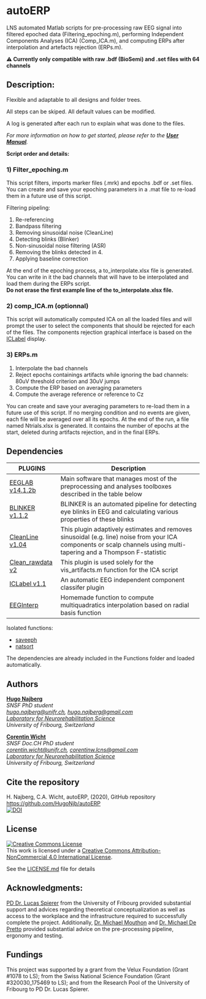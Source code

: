 # autoERP
LNS automated Matlab scripts for pre-processing raw EEG signal into filtered epoched data (Filtering_epoching.m), performing Independent Components Analyses (ICA) (Comp_ICA.m), and computing ERPs after interpolation and artefacts rejection (ERPs.m).

**⚠️ Currently only compatible with raw .bdf (BioSemi) and .set files with 64 channels**

## Description:
Flexible and adaptable to all designs and folder trees.

All steps can be skiped. All default values can be modified.

A log is generated after each run to explain what was done to the files.

*For more information on how to get started, please refer to the **[User Manual](UserManual.md)**.*

**Script order and details:**


### 1) Filter_epoching.m
This script filters, imports marker files (.mrk) and epochs .bdf or .set files.
You can create and save your epoching parameters in a .mat file to re-load them in a future use of this script.

Filtering pipeling:
1. Re-referencing
2. Bandpass filtering
3. Removing sinusoidal noise (CleanLine)
4. Detecting blinks (Blinker)
5. Non-sinusoidal noise filtering (ASR)
6. Removing the blinks detected in 4.
7. Applying baseline correction

At the end of the epoching process, a to_interpolate.xlsx file is generated. \
You can write in it the bad channels that will have to be interpolated and load them during the ERPs script. \
**Do not erase the first example line of the to_interpolate.xlsx file.**


### 2) comp_ICA.m (optionnal)
This script will automatically computed ICA on all the loaded files and will prompt the user to select the components that should be rejected for each of the files. 
The components rejection graphical interface is based on the [ICLabel](https://sccn.ucsd.edu/wiki/ICLabel) display. 


### 3) ERPs.m

1. Interpolate the bad channels
2. Reject epochs containings artifacts while ignoring the bad channels: 80uV threshold criterion and 30uV jumps
3. Compute the ERP based on averaging parameters 
4. Compute the average reference or reference to Cz

You can create and save your averaging parameters to re-load them in a future use of this script.
If no merging condition and no events are given, each file will be averaged over all its epochs.
At the end of the run, a file named Ntrials.xlsx is generated. It contains the number of epochs at the start, deleted during artifacts rejection, and in the final ERPs.

## Dependencies
| PLUGINS | Description |
| ------ | ------ |
| [EEGLAB v14.1.2b](https://github.com/sccn/eeglab) | Main software that manages most of the preprocessing and analyses toolboxes described in the table below |
| [BLINKER v1.1.2](http://vislab.github.io/EEG-Blinks/) | BLINKER  is an automated pipeline for detecting eye blinks in EEG and calculating various properties of these blinks | 
| [CleanLine v1.04](https://github.com/sccn/cleanline) | This plugin adaptively estimates and removes sinusoidal (e.g. line) noise from your ICA components or scalp channels using multi-tapering and a Thompson F-statistic |
| [Clean_rawdata v2](https://github.com/sccn/clean_rawdata)| This plugin is used solely for the vis_artifacts.m function for the ICA script |
|[ICLabel v1.1](https://github.com/sccn/ICLabel)|An automatic EEG independent component classifer plugin |
|[EEGInterp](https://d-nb.info/1175873608/34)| Homemade function to compute multiquadratics interpolation based on radial basis function |

Isolated functions:
* [saveeph](https://sites.google.com/site/cartoolcommunity/files)
* [natsort](https://ch.mathworks.com/matlabcentral/fileexchange/47434-natural-order-filename-sort)

The dependencies are already included in the Functions folder and loaded automatically.

## Authors
[**Hugo Najberg**](https://www3.unifr.ch/med/spierer/en/group/team/people/194247/8d66b)\
*SNSF PhD student*\
*hugo.najberg@unifr.ch, hugo.najberg@gmail.com*\
*[Laboratory for Neurorehabilitation Science](https://www3.unifr.ch/med/spierer/en/)*\
*University of Fribourg, Switzerland*

[**Corentin Wicht**](https://www.researchgate.net/profile/Wicht_Corentin)\
*SNSF Doc.CH PhD student*\
*corentin.wicht@unifr.ch, corentinw.lcns@gmail.com*\
*[Laboratory for Neurorehabilitation Science](https://www3.unifr.ch/med/spierer/en/)*\
*University of Fribourg, Switzerland*

## Cite the repository
H. Najberg, C.A. Wicht, autoERP, (2020), GitHub repository https://github.com/HugoNjb/autoERP \
[![DOI](https://zenodo.org/badge/223942151.svg)](https://zenodo.org/badge/latestdoi/223942151)

## License
<a rel="license" href="http://creativecommons.org/licenses/by-nc/4.0/"><img alt="Creative Commons License" style="border-width:0" src="https://i.creativecommons.org/l/by-nc/4.0/88x31.png" /></a><br />This work is licensed under a <a rel="license" href="http://creativecommons.org/licenses/by-nc/4.0/">Creative Commons Attribution-NonCommercial 4.0 International License</a>.

See the [LICENSE.md](LICENSE.md) file for details

## Acknowledgments: 
[PD Dr. Lucas Spierer](https://www.researchgate.net/profile/Lucas_Spierer) from the University of Fribourg provided substantial support and advices regarding theoretical conceptualization as well as access to the workplace and the infrastructure required to successfully complete the project. Additionally, [Dr. Michael Mouthon](https://www3.unifr.ch/med/fr/section/personnel/all/people/3229/6a825) and [Dr. Michael De Pretto](https://www3.unifr.ch/med/fr/section/personnel/all/people/117251/7303f) provided substantial advice on the pre-processing pipeline, ergonomy and testing.

## Fundings
This project was supported by a grant from the Velux Foundation (Grant #1078 to LS); from the Swiss National Science Foundation (Grant #320030_175469 to LS); and from the Research Pool of the University of Fribourg to PD Dr. Lucas Spierer.
